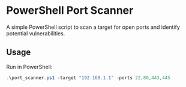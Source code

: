 # PowerShell Port Scanner
A simple PowerShell script to scan a target for open ports and identify potential vulnerabilities.

## Usage
Run in PowerShell:
```powershell
.\port_scanner.ps1 -target "192.168.1.1" -ports 22,80,443,445

